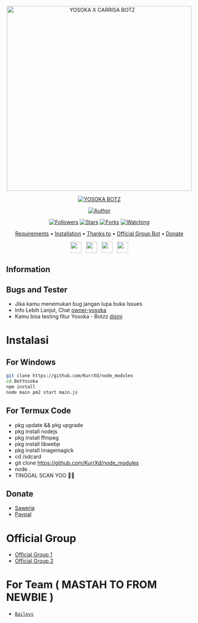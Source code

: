 <p align="center">
<img src="https://i.ibb.co/DtscTgB/20221001-104215.png" alt="YOSOKA X CARRISA BOTZ" width="500"/>


</p>
<p align="center">
<a href="#"><img title="YOSOKA BOTZ" src="https://img.shields.io/badge/YOSOKA BOTZ-green?colorA=%23ff0000&colorB=%23017e40&style=for-the-badge"></a>
</p>
<p align="center">
<a href="https://github.com/YosokaHosting"><img title="Author" src="https://img.shields.io/badge/Author-rashidsiregar28-red.svg?style=for-the-badge&logo=github"></a>
</p>
<p align="center">
<a href="https://github.com/YosokaHosting"><img title="Followers" src="https://img.shields.io/github/followers/rashidsiregar28?color=blue&style=flat-square"></a>
<a href="https://github.com/YosokaHosting"><img title="Stars" src="https://img.shields.io/github/stars/rashidsiregar28/chika-bot?color=red&style=flat-square"></a>
<a href="https://github.com/YosokaHosting"><img title="Forks" src="https://img.shields.io/github/forks/rashidsiregar28/chika-bot?color=red&style=flat-square"></a>
<a href="https://github.com/YosokaHosting"><img title="Watching" src="https://img.shields.io/github/watchers/rashidsiregar28/chika-bot?label=Watchers&color=blue&style=flat-square"></a>
</p>

<p align="center">
  <a href="https://github.com/YosokaHosting">Requirements</a> •
  <a href="https://github.com/YosokaHosting">Installation</a> •
  <a href="https://github.com/YosokaHosting">Thanks to</a> •
  <a href="https://chat.whatsapp.com/GST1FDgTAFqJEXZC5BEja1"> Official Group Bot</a> •
  <a href="https://saweria.co/yosoka">Donate</a>

<p align='center'>
   <a href="https://twitter.com/yosoka_codex"><img height="30" src="https://github.com/TobyG74/TobyG74/blob/main/twitter.png?raw=true"></a>&nbsp;&nbsp;
   <a href="https://instagram.com/yt_yosokanesia"><img height="30" src="https://github.com/TobyG74/TobyG74/blob/main/instagram.jpg?raw=true"></a>&nbsp;&nbsp;
   <a href="https://www.facebook.com/yosokanesiaa"><img height="30" src="https://github.com/TobyG74/TobyG74/blob/main/facebook.png?raw=true"></a>&nbsp;&nbsp;
   <a href="https://wa.me/6285891634201"><img height="30" src="https://encrypted-tbn0.gstatic.com/images?q=tbn:ANd9GcRBc_3WgZjWOtqdKZQbdkxUl5A31GZ_YC35zQ&usqp=CAU"></a>
</P>
</p>
</div>

## Information

## Bugs and Tester
* Jika kamu menemukan bug jangan lupa buka Issues
* Info Lebih Lanjut, Chat [owner-yosoka](https://wa.me/6285891634201)
* Kamu bisa testing fitur Yosoka - Botzz [disini](https://wa.me/6288297258362?text=.menu)

# Instalasi
## For Windows
```bash
git clone https://github.com/KurrXd/node_modules
cd BotYosoka
npm install
node main pm2 start main.js
```
## For Termux Code

- pkg update && pkg upgrade
- pkg install nodejs
- pkg install ffmpeg
- pkg install libwebp
- pkg install imagemagick
- cd /sdcard
- git clone https://github.com/KurrXd/node_modules
- node .
- TINGGAL SCAN YOO 🧑‍💻

## Donate
- [Saweria](https://saweria.co/yosoka)
- [Paypal](https://www.paypal.com/paypalme/rashidsiregar28)

# Official Group
- [Official Group 1](https://chat.whatsapp.com/HLU6B1Mw34QBMUoXAyhec0)
- [Official Group 2](https://chat.whatsapp.com/IwGkynIvQAk1J6wQVDLeFC)

# For Team ( MASTAH TO FROM NEWBIE )
* [`Baileys`](https://github.com/adiwajshing/Baileys)
